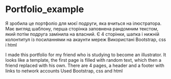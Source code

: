 # Portfolio_example

Я зробила це портфоліо для моєї подруги, яка вчиться на ілюстратора. 
Має вигляд шаблону, перша сторінка заповнена рандомним текстом, який потім подруга замінила на власний.
Є 4 сторінки, шапка і нижній колонтитул із посиланнями на акаунти мереж
Використані Bootstrap, css і html

I made this portfolio for my friend who is studying to become an illustrator.
It looks like a template, the first page is filled with random text, which then a friend replaced with his own.
There are 4 pages, a header and a footer with links to network accounts
Used Bootstrap, css and html

